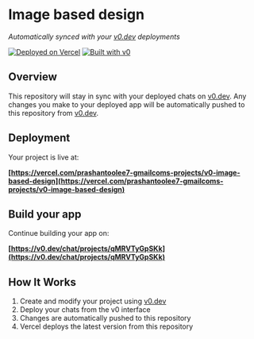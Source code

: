 # Image based design

*Automatically synced with your [v0.dev](https://v0.dev) deployments*

[![Deployed on Vercel](https://img.shields.io/badge/Deployed%20on-Vercel-black?style=for-the-badge&logo=vercel)](https://vercel.com/prashantoolee7-gmailcoms-projects/v0-image-based-design)
[![Built with v0](https://img.shields.io/badge/Built%20with-v0.dev-black?style=for-the-badge)](https://v0.dev/chat/projects/qMRVTyGpSKk)

## Overview

This repository will stay in sync with your deployed chats on [v0.dev](https://v0.dev).
Any changes you make to your deployed app will be automatically pushed to this repository from [v0.dev](https://v0.dev).

## Deployment

Your project is live at:

**[https://vercel.com/prashantoolee7-gmailcoms-projects/v0-image-based-design](https://vercel.com/prashantoolee7-gmailcoms-projects/v0-image-based-design)**

## Build your app

Continue building your app on:

**[https://v0.dev/chat/projects/qMRVTyGpSKk](https://v0.dev/chat/projects/qMRVTyGpSKk)**

## How It Works

1. Create and modify your project using [v0.dev](https://v0.dev)
2. Deploy your chats from the v0 interface
3. Changes are automatically pushed to this repository
4. Vercel deploys the latest version from this repository
